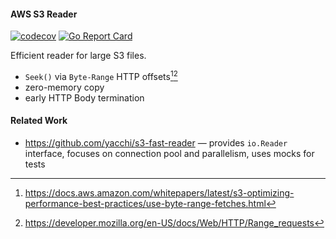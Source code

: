 #### AWS S3 Reader

[![codecov](https://codecov.io/gh/nikolaydubina/aws-s3-reader/graph/badge.svg?token=RjrAU7oJgH)](https://codecov.io/gh/nikolaydubina/aws-s3-reader)
[![Go Report Card](https://goreportcard.com/badge/github.com/nikolaydubina/aws-s3-reader)](https://goreportcard.com/report/github.com/nikolaydubina/aws-s3-reader)

Efficient reader for large S3 files.

* `Seek()` via `Byte-Range` HTTP offsets[^1][^2]
* zero-memory copy
* early HTTP Body termination

#### Related Work

* https://github.com/yacchi/s3-fast-reader — provides `io.Reader` interface, focuses on connection pool and parallelism, uses mocks for tests

[^1]: https://docs.aws.amazon.com/whitepapers/latest/s3-optimizing-performance-best-practices/use-byte-range-fetches.html
[^2]: https://developer.mozilla.org/en-US/docs/Web/HTTP/Range_requests
